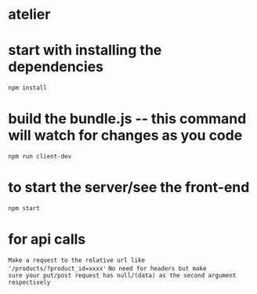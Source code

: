 # atelier

# start with installing the dependencies
<code>npm install</code>

# build the bundle.js -- this command will watch for changes as you code
<code>npm run client-dev</code>

# to start the server/see the front-end
<code>npm start</code>

# for api calls
<code>Make a request to the relative url like '/products/?product_id=xxxx'</code>
<code>No need for headers but make sure your put/post request has null/(data) as the second argument respectively</code>